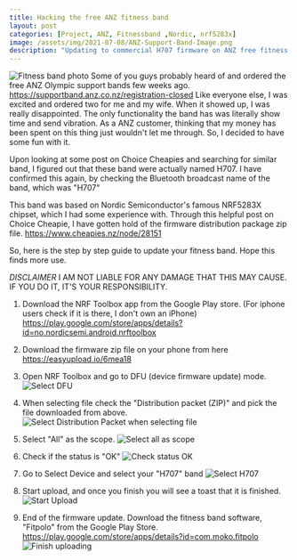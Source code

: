 ```yaml
---
title: Hacking the free ANZ fitness band
layout: post
categories: [Project, ANZ, Fitnessband ,Nordic, nrf5283x]
image: /assets/img/2021-07-08/ANZ-Support-Band-Image.png
description: "Updating to commercial H707 firmware on ANZ free fitness band to use its full functionality"
---
```


![Fitness band photo](/assets/img/2021-07-08/ANZ-Support-Band-Image.png)
Some of you guys probably heard of and ordered the free ANZ Olympic support bands few weeks ago.
<https://supportband.anz.co.nz/registration-closed>
Like everyone else, I was excited and ordered two for me and my wife.
When it showed up, I was really disappointed. The only functionality the band has was literally show time and send vibration.
As a ANZ customer, thinking that my money has been spent on this thing just wouldn't let me through. So, I decided to have some fun with it.

Upon looking at some post on Choice Cheapies and searching for similar band, I figured out that these band were actually named H707.
I have confirmed this again, by checking the Bluetooth broadcast name of the band, which was "H707"

This band was based on Nordic Semiconductor's famous NRF5283X chipset, which I had some experience with.
Through this helpful post on Choice Cheapie, I have gotten hold of the firmware distribution package zip file.
<https://www.cheapies.nz/node/28151>

So, here is the step by step guide to update your fitness band.
Hope this finds more use.

*DISCLAIMER* I AM NOT LIABLE FOR ANY DAMAGE THAT THIS MAY CAUSE. IF YOU DO IT, IT'S YOUR RESPONSIBILITY.

1. Download the NRF Toolbox app from the Google Play store. (For iphone users check if it is there, I don't own an iPhone)
<https://play.google.com/store/apps/details?id=no.nordicsemi.android.nrftoolbox>

2. Download the firmware zip file on your phone from here <https://easyupload.io/6mea18>

3. Open NRF Toolbox and go to DFU (device firmware update) mode.
![Select DFU](/assets/img/2021-07-08/step1.jpg)

4. When selecting file check the "Distribution packet (ZIP)" and pick the file downloaded from above.
![Select Distribution Packet when selecting file](/assets/img/2021-07-08/step2.jpg)

5. Select "All" as the scope.
![Select all as scope](/assets/img/2021-07-08/step3.jpg)

6. Check if the status is "OK"
![Check status OK](/assets/img/2021-07-08/step4.jpg)

7. Go to Select Device and select your "H707" band
![Select H707](/assets/img/2021-07-08/step5.jpg)

8. Start upload, and once you finish you will see a toast that it is finished.
![Start Upload](/assets/img/2021-07-08/step6.jpg)

9. End of the firmware update. Download the fitness band software, "Fitpolo" from the Google Play Store.
<https://play.google.com/store/apps/details?id=com.moko.fitpolo>
![Finish uploading](/assets/img/2021-07-08/step7.jpg)